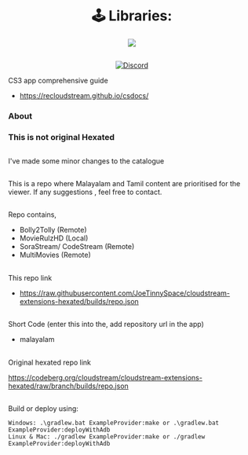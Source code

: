<div align="center">


# 🕹 Libraries:

<a href="https://github.com/AmineSoukara/Py-EgyBest-Api"><img src="https://img.shields.io/badge/Kotlin-8000FF?style=flat&logo=github&logoColor=white?logoWidth=100"></a>

##

[![Discord](https://invidget.switchblade.xyz/5Hus6fM)](https://discord.gg/5Hus6fM)

</div>

CS3 app comprehensive guide

* https://recloudstream.github.io/csdocs/


<h3>About<h3/>

    
This is not original Hexated 

##
I've made some minor changes to the catalogue 
##
This is a repo where Malayalam and Tamil content are prioritised for the viewer. If any suggestions , feel free to contact. 

##
Repo contains,

 * Bolly2Tolly (Remote)
 * MovieRulzHD (Local)
 * SoraStream/ CodeStream (Remote)
 * MultiMovies (Remote)

##
This repo link

* https://raw.githubusercontent.com/JoeTinnySpace/cloudstream-extensions-hexated/builds/repo.json

##
Short Code (enter this into the, add repository url in the app)

* malayalam

##
Original hexated repo link 

https://codeberg.org/cloudstream/cloudstream-extensions-hexated/raw/branch/builds/repo.json

##

Build or deploy using:

    Windows: .\gradlew.bat ExampleProvider:make or .\gradlew.bat ExampleProvider:deployWithAdb
    Linux & Mac: ./gradlew ExampleProvider:make or ./gradlew ExampleProvider:deployWithAdb



</div>
